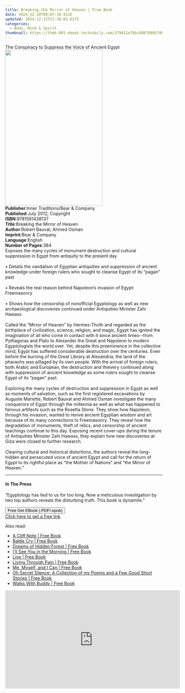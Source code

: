 ```yaml
---
title: Breaking the Mirror of Heaven | Free Book
date: 2024-12-10T08:07:34.913Z
updated: 2024-12-12T21:38:03.617Z
categories:
  - Body, Mind & Spirit
thumbnail: https://thmb-001-ebook.techidaily.com/379411e7bbc8807680570817a3bd0aa20f5a3d3d673a5ded213d37eefbf54a39.jpg
---
```

<main id="book-container">
  <div class="flex flex-col">
    <div class="book-brief flex-1 py-6 px-4 sm:p-6 md:py-10 md:px-8">
      <!-- brief-->
      <div class="book-brief-main">
        The Conspiracy to Suppress the Voice of Ancient Egypt
      </div>
    </div>
    <div
      class="book-meta-info flex-1 grid gap-4 col-start-1 col-end-3 row-start-1 sm:mb-6 sm:grid-cols-4 lg:gap-6 lg:col-start-2 lg:row-end-6 lg:row-span-6 lg:mb-0"
    >
      <div
        class="book-meta-info-left place-content-center mt-4 p-4 text-sm leading-6 col-start-2 col-span-2 dark:text-slate-400"
      >
        <img
          class="w-full h-500 object-cover rounded-lg sm:h-255 sm:col-span-2 lg:col-span-full"
          src="https://img-001-ebook.techidaily.com/cc6daa3ba07edd0c52a2dffb4c6abdbd10260029c643d538b57a36941d04ced3.jpg"
          alt=""
          width="312"
          height="500"
        />
      </div>
      <div
        class="book-meta-info-right mt-2 col-start-1 row-start-2 col-span-3 self-center"
      >
        <!-- meta data  -->
        <div class="flex flex-col px-4 md:px-8">
          <div class="flex-1">
            <strong>Publisher</strong>:<span class="px-2"
              >Inner Traditions/Bear &amp; Company</span
            >
          </div>
          <div class="flex-1">
            <strong>Published</strong>:<span class="px-2"
              >July 2012; Copyright</span
            >
          </div>
          <div class="flex-1">
            <strong>ISBN</strong>:<span class="px-2">9781591438137</span>
          </div>
          <div class="flex-1">
            <strong>Title</strong>:<span class="px-2"
              >Breaking the Mirror of Heaven</span
            >
          </div>
          <div class="flex-1">
            <strong>Author</strong>:<span class="px-2"
              >Robert Bauval; Ahmed Osman</span
            >
          </div>
          <div class="flex-1">
            <strong>Imprint</strong>:<span class="px-2"
              >Bear &amp; Company</span
            >
          </div>
          <div class="flex-1">
            <strong>Language</strong>:<span class="px-2">English</span>
          </div>
          <div class="flex-1">
            <strong>Number of Pages</strong>:<span class="px-2">384</span>
          </div>
        </div>
      </div>
    </div>
    <div class="book-description flex-1 py-6 px-4 sm:p-6 md:py-10 md:px-8">
      <div class="book-description-main">
        <div accordion-content="" id="description">
          Exposes the many cycles of monument destruction and cultural
          suppression in Egypt from antiquity to the present day <br />
          <br />• Details the vandalism of Egyptian antiquities and suppression
          of ancient knowledge under foreign rulers who sought to cleanse Egypt
          of its “pagan” past <br />
          <br />• Reveals the real reason behind Napoleon’s invasion of Egypt:
          Freemasonry <br />
          <br />• Shows how the censorship of nonofficial Egyptology as well as
          new archaeological discoveries continued under Antiquities Minister
          Zahi Hawass <br />
          <br />Called the “Mirror of Heaven” by Hermes-Thoth and regarded as
          the birthplace of civilization, science, religion, and magic, Egypt
          has ignited the imagination of all who come in contact with it since
          ancient times--from Pythagoras and Plato to Alexander the Great and
          Napoleon to modern Egyptologists the world over. Yet, despite this
          preeminence in the collective mind, Egypt has suffered considerable
          destruction over the centuries. Even before the burning of the Great
          Library at Alexandria, the land of the pharaohs was pillaged by its
          own people. With the arrival of foreign rulers, both Arabic and
          European, the destruction and thievery continued along with
          suppression of ancient knowledge as some rulers sought to cleanse
          Egypt of its “pagan” past. <br />
          <br />Exploring the many cycles of destruction and suppression in
          Egypt as well as moments of salvation, such as the first registered
          excavations by Auguste Mariette, Robert Bauval and Ahmed Osman
          investigate the many conquerors of Egypt through the millennia as well
          as what has happened to famous artifacts such as the Rosetta Stone.
          They show how Napoleon, through his invasion, wanted to revive ancient
          Egyptian wisdom and art because of its many connections to
          Freemasonry. They reveal how the degradation of monuments, theft of
          relics, and censorship of ancient teachings continue to this day.
          Exposing recent cover-ups during the tenure of Antiquities Minister
          Zahi Hawass, they explain how new discoveries at Giza were closed to
          further research. <br />
          <br />Clearing cultural and historical distortions, the authors reveal
          the long-hidden and persecuted voice of ancient Egypt and call for the
          return of Egypt to its rightful place as “the Mother of Nations” and
          “the Mirror of Heaven.”
        </div>
        <div class="accordion-fader"></div>
      </div>
    </div>
    <div class="book-excerpts flex-1 py-6 px-4 sm:p-6 md:py-10 md:px-8">
      <!-- excerpts-->
      <div class="book-excerpts-main">
        <hr />
        <h4 class="placeholder placeholder-heading">
          <span>In The Press</span>
        </h4>
        <p>
          “Egyptology has lied to us for too long. Now a meticulous
          investigation by two top authors reveals the disturbing truth. This
          book is dynamite.”
        </p>
      </div>
    </div>
    <div
      class="book-about-author flex-1 py-6 px-4 sm:p-6 md:py-10 md:px-8"
    ></div>
    <div class="book-free-get flex-1 py-6 px-4 sm:p-6 md:py-10 md:px-8">
      <button
        id="btn-free-get"
        class="bg-blue-500 hover:bg-blue-700 text-white font-bold py-2 px-4 rounded"
      >
        Free Get EBook (.PDF/.epub)
      </button>
      <div id="countdown-display" class="px-2 text-lg mt-2"></div>
      <a
        id="free-link"
        class="hidden bg-blue-500 hover:bg-blue-700 text-white font-bold py-2 px-4 rounded"
        href="https://www.ebooks.com/en-us/book/95782458/breaking-the-mirror-of-heaven/robert-bauval/"
        target="_blank"
        >Click here to get a free link</a
      >
    </div>
    <script>
      let countdownTime = 0;
      let countdownInterval = null;
      document
        .getElementById('btn-free-get')
        .addEventListener('click', startCountdown);
      function startCountdown() {
        countdownTime = new Date().getTime() + 60000 * 3;
        countdownInterval = setInterval(updateCountdown, 1000);
        document.getElementById('btn-free-get').disabled = true;
        document
          .getElementById('btn-free-get')
          .classList.add('bg-gray-500', 'cursor-not-allowed');
      }
      function updateCountdown() {
        let currentTime = new Date().getTime();
        let timeLeft = countdownTime - currentTime;
        let secondsLeft = Math.floor(timeLeft / 1000);
        document.getElementById('countdown-display').innerHTML =
          `Remaining time: ${secondsLeft} seconds.`;
        if (secondsLeft <= 0) {
          clearInterval(countdownInterval);
          document.getElementById('btn-free-get').classList.add('hidden');
          document.getElementById('free-link').classList.remove('hidden');
          document.getElementById('countdown-display').innerHTML = '';
        }
      }
    </script>
  </div>
</main>

<ins class="adsbygoogle"
      style="display:block"
      data-ad-client="ca-pub-7571918770474297"
      data-ad-slot="8358498916"
      data-ad-format="auto"
      data-full-width-responsive="true"></ins>
    

<span class="atpl-alsoreadstyle">Also read:</span>
<div><ul>
<li><a href="https://novels-ebooks.techidaily.com/210296076-9781641914260-a-cliff-note/"><u>A Cliff Note | Free Book</u></a></li>
<li><a href="https://novels-ebooks.techidaily.com/210296451-9781644586709-battle-cry/"><u>Battle Cry | Free Book</u></a></li>
<li><a href="https://novels-ebooks.techidaily.com/210296454-9781640795723-dreams-of-hidden-forest/"><u>Dreams of Hidden Forest | Free Book</u></a></li>
<li><a href="https://novels-ebooks.techidaily.com/210296019-9781644169346-ill-see-you-in-the-morning/"><u>I'll See You in the Morning | Free Book</u></a></li>
<li><a href="https://novels-ebooks.techidaily.com/210296563-9781645153252-live/"><u>Live | Free Book</u></a></li>
<li><a href="https://novels-ebooks.techidaily.com/210295939-9781644164686-living-through-pain/"><u>Living Through Pain | Free Book</u></a></li>
<li><a href="https://novels-ebooks.techidaily.com/210296569-9781640287839-me-myself-and-i-can/"><u>Me, Myself, and I Can | Free Book</u></a></li>
<li><a href="https://novels-ebooks.techidaily.com/210296419-9781635750836-oh-secret-silence-a-collection-of-my-poems-and-a-few-good-short-stories/"><u>Oh Secret Silence: A Collection of my Poems and a Few Good Short Stories | Free Book</u></a></li>
<li><a href="https://novels-ebooks.techidaily.com/210296303-9781641911733-walks-with-buddy/"><u>Walks With Buddy | Free Book</u></a></li>
</ul></div>

<!-- affiliate ads begin -->
<iframe width="560" height="315" src="https://www.youtube.com/embed/LT4sdZgUvRQ?si=SvQD5FouEzu4UHpJ" title="YouTube video player" frameborder="0" allow="accelerometer; autoplay; clipboard-write; encrypted-media; gyroscope; picture-in-picture; web-share" referrerpolicy="strict-origin-when-cross-origin" allowfullscreen></iframe>
<!-- affiliate ads end -->

